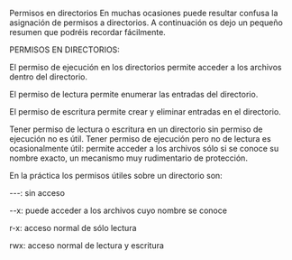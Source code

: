 Permisos en directorios
En muchas ocasiones puede resultar confusa la asignación de permisos a directorios. A continuación os dejo un pequeño resumen que podréis recordar fácilmente.

PERMISOS EN DIRECTORIOS:

El permiso de ejecución en los directorios permite acceder a los archivos dentro del directorio.

El permiso de lectura permite enumerar las entradas del directorio.

El permiso de escritura permite crear y eliminar entradas en el directorio.

Tener permiso de lectura o escritura en un directorio sin permiso de ejecución no es útil. Tener permiso de ejecución pero no de lectura es ocasionalmente útil: permite acceder a los archivos sólo si se conoce su nombre exacto, un mecanismo muy rudimentario de protección.

En la práctica los permisos útiles sobre un directorio son:

---: sin acceso

--x: puede acceder a los archivos cuyo nombre se conoce

r-x: acceso normal de sólo lectura

rwx: acceso normal de lectura y escritura